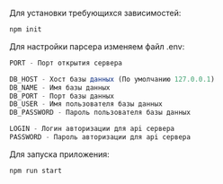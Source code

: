 

Для установки требующихся зависимостей:
```js
npm init
```

Для настройки парсера изменяем файл .env:
```js
PORT - Порт открытия сервера

DB_HOST - Хост базы данных (По умолчанию 127.0.0.1)
DB_NAME - Имя базы данных
DB_PORT - Порт базы данных
DB_USER - Имя пользователя базы данных
DB_PASSWORD - Пароль пользователя базы данных

LOGIN - Логин авторизации для api сервера
PASSWORD - Пароль авторизации для api сервера
```

Для запуска приложения:
```js
npm run start
```